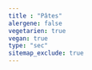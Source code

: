 ```yaml
---
title : "Pâtes"
alergene: false
vegetarien: true
vegan: true
type: "sec"
sitemap_exclude: true
--- 
```

